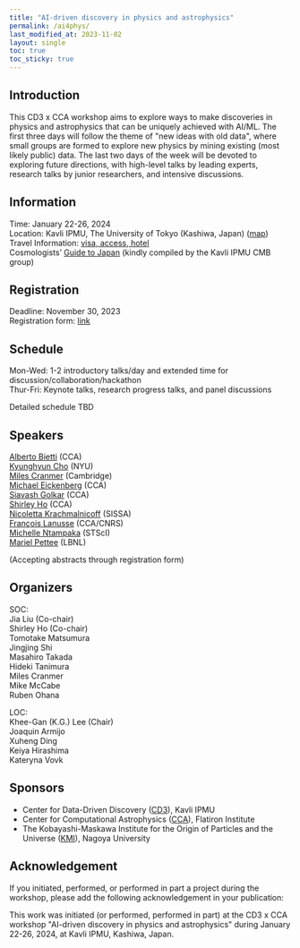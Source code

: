 ```yaml
---
title: "AI-driven discovery in physics and astrophysics"
permalink: /ai4phys/
last_modified_at: 2023-11-02
layout: single
toc: true
toc_sticky: true
---
```


## Introduction

This CD3 x CCA workshop aims to explore ways to make discoveries in physics and astrophysics that can be uniquely achieved with AI/ML. The first three days will follow the theme of "new ideas with old data", where small groups are formed to explore new physics by mining existing (most likely public) data. The last two days of the week will be devoted to exploring future directions, with high-level talks by leading experts, research talks by junior researchers, and intensive discussions. 

## Information

Time: January 22-26, 2024\
Location: Kavli IPMU, The University of Tokyo (Kashiwa, Japan) ([map](https://maps.app.goo.gl/YzgzK9UrQ55sL89x8)) \
Travel Information: [visa, access, hotel](https://www.ipmu.jp/en/visitors)\
Cosmologists’ [Guide to Japan](https://sites.google.com/view/ipmucmb/discover-japan) (kindly compiled by the Kavli IPMU CMB group)

## Registration 

Deadline: November 30, 2023\
Registration form: [link](https://forms.gle/fkNNtJaeXKsNkSD58)

## Schedule

Mon-Wed: 1-2 introductory talks/day and extended time for discussion/collaboration/hackathon\
Thur-Fri: Keynote talks, research progress talks, and panel discussions

Detailed schedule TBD

## Speakers
[Alberto Bietti](https://alberto.bietti.me/) (CCA)\
[Kyunghyun Cho](https://kyunghyuncho.me/) (NYU)\
[Miles Cranmer](https://astroautomata.com/) (Cambridge)\
[Michael Eickenberg](https://www.simonsfoundation.org/people/michael-eickenberg/) (CCA)\
[Siavash Golkar](https://www.simonsfoundation.org/people/siavash-golkar/) (CCA)\
[Shirley Ho](https://www.shirleyho.me/) (CCA)\
[Nicoletta Krachmalnicoff](https://www.sissa.it/ap/members.php?ID=174) (SISSA)\
[François Lanusse](https://flanusse.net/) (CCA/CNRS)\
[Michelle Ntampaka](https://www.stsci.edu/~mntampaka/) (STScI)\
[Mariel Pettee](https://marielpettee.com/) (LBNL)

(Accepting abstracts through registration form)

## Organizers

SOC:\
Jia Liu (Co-chair)\
Shirley Ho (Co-chair)\
Tomotake Matsumura\
Jingjing Shi\
Masahiro Takada\
Hideki Tanimura\
Miles Cranmer\
Mike McCabe\
Ruben Ohana

LOC:\
Khee-Gan (K.G.) Lee (Chair)\
Joaquin Armijo\
Xuheng Ding\
Keiya Hirashima\
Kateryna Vovk

## Sponsors

* Center for Data-Driven Discovery ([CD3](https://cd3.ipmu.jp/)), Kavli IPMU
* Center for Computational Astrophysics ([CCA](https://www.simonsfoundation.org/flatiron/center-for-computational-astrophysics/)), Flatiron Institute
* The Kobayashi-Maskawa Institute for the Origin of Particles and the Universe ([KMI](https://www.kmi.nagoya-u.ac.jp/eng/)), Nagoya University


## Acknowledgement 

If you initiated, performed, or performed in part a project during the workshop, please add the following acknowledgement in your publication:

This work was initiated (or performed, performed in part) at the CD3 x CCA workshop "AI-driven discovery in physics and astrophysics" during January 22-26, 2024, at Kavli IPMU, Kashiwa, Japan.
